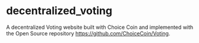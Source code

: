# decentralized_voting
A decentralized Voting website built with Choice Coin and implemented with the Open Source repository https://github.com/ChoiceCoin/Voting.
